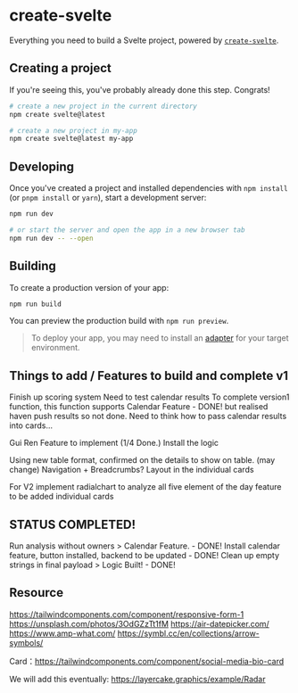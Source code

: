 # create-svelte

Everything you need to build a Svelte project, powered by [`create-svelte`](https://github.com/sveltejs/kit/tree/master/packages/create-svelte).

## Creating a project

If you're seeing this, you've probably already done this step. Congrats!

```bash
# create a new project in the current directory
npm create svelte@latest

# create a new project in my-app
npm create svelte@latest my-app
```

## Developing

Once you've created a project and installed dependencies with `npm install` (or `pnpm install` or `yarn`), start a development server:

```bash
npm run dev

# or start the server and open the app in a new browser tab
npm run dev -- --open
```

## Building

To create a production version of your app:

```bash
npm run build
```

You can preview the production build with `npm run preview`.

> To deploy your app, you may need to install an [adapter](https://kit.svelte.dev/docs/adapters) for your target environment.


## Things to add / Features to build and complete v1 

Finish up scoring system 
Need to test calendar results
To complete version1 function, this function supports Calendar Feature - DONE! but realised haven push results so not done.
Need to think how to pass calendar results into cards...

Gui Ren Feature to implement (1/4 Done.) 
Install the logic 

Using new table format, confirmed on the details to show on table. (may change)
Navigation + Breadcrumbs? 
Layout in the individual cards


For V2 
implement radialchart to analyze all five element of the day
feature to be added individual cards 


## STATUS COMPLETED! 


Run analysis without owners > Calendar Feature. - DONE! 
Install calendar feature, button installed, backend to be updated - DONE!
Clean up empty strings in final payload  > Logic Built! - DONE!



## Resource
https://tailwindcomponents.com/component/responsive-form-1
https://unsplash.com/photos/3OdGZzTt1fM
https://air-datepicker.com/
https://www.amp-what.com/
https://symbl.cc/en/collections/arrow-symbols/

Card：https://tailwindcomponents.com/component/social-media-bio-card


We will add this eventually: 
https://layercake.graphics/example/Radar